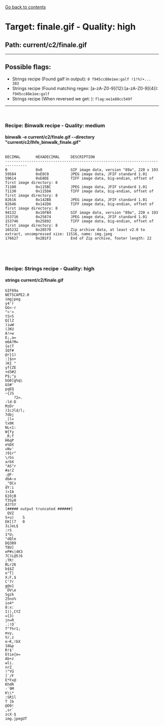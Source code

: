 [Go back to contents](../../contents.md)  
# Target: finale.gif  -  Quality: high  
## Path: current/c2/finale.gif  
---  
## Possible flags:  
 - Strings recipe (Found galf in output): ``0
f945cc88e1ee:galf
!1!%)+...
383``  
 - Strings recipe (Found matching regex: [a-zA-Z0-9]{12}:[a-zA-Z0-9]{4}): ``f945cc88e1ee:galf``  
 - Strings recipe (When reversed we get: ): ``flag:ee1e88cc549f``  
  
---  
&nbsp;  
### Recipe: Binwalk recipe - Quality: medium  
#### binwalk -e current/c2/finale.gif --directory "current/c2/lhfe_binwalk_finale.gif"  
```  
  
DECIMAL       HEXADECIMAL     DESCRIPTION  
--------------------------------------------------------------------------------  
0             0x0             GIF image data, version "89a", 220 x 193  
59584         0xE8C0          JPEG image data, JFIF standard 1.01  
59614         0xE8DE          TIFF image data, big-endian, offset of first image directory: 8  
71100         0x115BC         JPEG image data, JFIF standard 1.01  
71130         0x115DA         TIFF image data, big-endian, offset of first image directory: 8  
82616         0x142B8         JPEG image data, JFIF standard 1.01  
82646         0x142D6         TIFF image data, big-endian, offset of first image directory: 8  
94132         0x16FB4         GIF image data, version "89a", 220 x 193  
153716        0x25874         JPEG image data, JFIF standard 1.01  
153746        0x25892         TIFF image data, big-endian, offset of first image directory: 8  
165232        0x28570         Zip archive data, at least v2.0 to extract, uncompressed size: 11516, name: img.jpeg  
176627        0x2B1F3         End of Zip archive, footer length: 22  
  
  
```  
&nbsp;  
  
### Recipe: Strings recipe - Quality: high  
#### strings current/c2/finale.gif  
```  
GIF89a  
NETSCAPE2.0  
imgjpeg  
y4'r  
GG<-r  
^<'>  
tS>S  
Q[lZ  
)iwW  
(JKU  
A!>w  
E;,a=  
m6A?M=  
{e)T  
1Qf#  
@r}1)  
:]$n+  
)KI	"  
yf{ZE  
+d3#2  
P$;"y  
bG0]g%q\  
&S#'  
pqEQ  
~{JS  
	?2=.  
:ld-D  
MzDr  
)IcJld/l;  
7dbj  
_|l=  
tx0K  
NL<1:  
W{fy  
_R;f  
H6qP  
e%DX  
=Nv'  
)91r^  
\/Gs  
arbX  
"AS"r  
#a!Z  
.@F-  
dbA~x  
_"QCx  
dY:i  
)>IA  
6}OjB  
T3Sy8  
A3?SY  
[##### output truncated ######]  
 QVZ  
S+u)	S  
EK[[7	0  
3iJeL$  
:rS   
1*U;  
"dQle  
DQ3B9  
T8U]  
eP#s|4K3  
7C)L@5)6  
;TR!  
BLr26  
b$$Z  
o"T|  
X;F,$  
C'7r  
g@o1  
`DV\e  
5gzk  
25no%  
io4*  
8:x:  
I)|,CYZ  
=[3)  
jn=R  
.:!O`  
T^fhr1;  
mvy,  
V/,z  
e~K,!bX  
18&p  
R!$'  
Etie{e=  
Ab+z  
wli.  
nrZ_  
!^YU  
]`/F  
E*Fx@  
KhdR  
-`9M  
K\\*  
:SR1l  
T ]b  
@O9!  
,sr`  
zcX-$  
img.jpegUT  
  
```  
&nbsp;  
